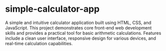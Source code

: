 # simple-calculator-app
A simple and intuitive calculator application built using HTML, CSS, and JavaScript. This project demonstrates core front-end web development skills and provides a practical tool for basic arithmetic calculations. Features include a clean user interface, responsive design for various devices, and real-time calculation capabilities.
